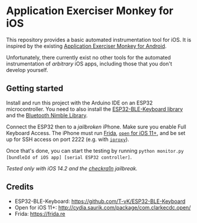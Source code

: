 # Application Exerciser Monkey for iOS

This repository provides a basic automated instrumentation tool for iOS. It is inspired by the existing [Application Exerciser Monkey for Android](https://developer.android.com/studio/test/other-testing-tools/monkey).

Unfortunately, there currently exist no other tools for the automated instrumentation of *arbitrary* iOS apps, including those that you don't develop yourself.

## Getting started

Install and run this project with the Arduino IDE on an ESP32 microcontroller. You need to also install the [ESP32-BLE-Keyboard library](https://github.com/T-vK/ESP32-BLE-Keyboard) and the [Bluetooth Nimble Library](https://github.com/T-vK/ESP32-BLE-Keyboard#how-to-activate-nimble-mode).

Connect the ESP32 then to a *jailbroken* iPhone. Make sure you enable Full Keyboard Access. The iPhone must run [Frida](https://frida.re), [`open` for iOS 11+](http://cydia.saurik.com/package/com.clarkecdc.open/), and be set up for SSH access on port 2222 (e.g. with [`iproxy`](https://iphonedev.wiki/index.php/SSH_Over_USB)).

Once that's done, you can start the testing by running `python monitor.py [bundleId of iOS app] [serial ESP32 controller]`.

*Tested only with iOS 14.2 and the [checkra1n](https://checkra.in) jailbreak.*

## Credits
- ESP32-BLE-Keyboard: <https://github.com/T-vK/ESP32-BLE-Keyboard>
- Open for iOS 11+: <http://cydia.saurik.com/package/com.clarkecdc.open/>
- Frida: <https://frida.re>